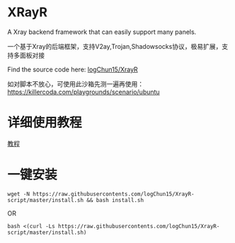 # XRayR
A Xray backend framework that can easily support many panels.

一个基于Xray的后端框架，支持V2ay,Trojan,Shadowsocks协议，极易扩展，支持多面板对接

Find the source code here: [logChun15/XrayR](https://github.com/logChun15/XrayR)

如对脚本不放心，可使用此沙箱先测一遍再使用：https://killercoda.com/playgrounds/scenario/ubuntu

# 详细使用教程

[教程](https://crackair.gitbook.io/xrayr-project/)

# 一键安装

```
wget -N https://raw.githubusercontents.com/logChun15/XrayR-script/master/install.sh && bash install.sh
```
OR
```
bash <(curl -Ls https://raw.githubusercontents.com/logChun15/XrayR-script/master/install.sh)
```
